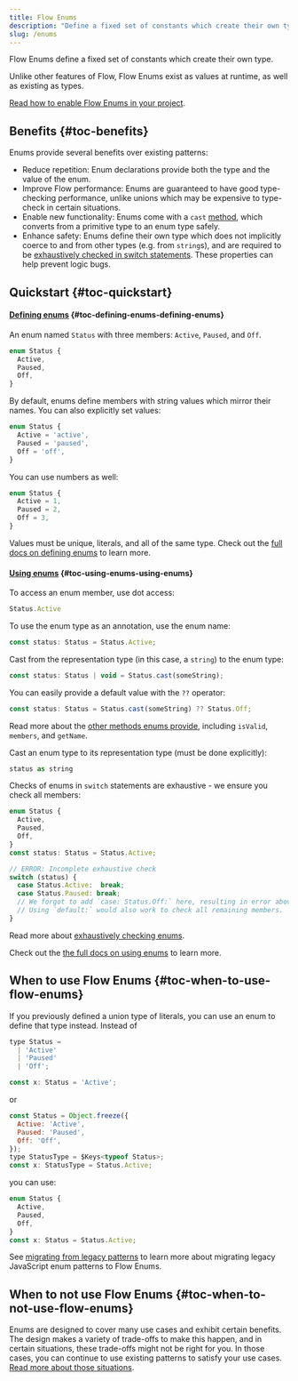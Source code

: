 ```yaml
---
title: Flow Enums
description: "Define a fixed set of constants which create their own type. Exhaustively checked in switch statements."
slug: /enums
---
```


Flow Enums define a fixed set of constants which create their own type.

Unlike other features of Flow, Flow Enums exist as values at runtime, as well as existing as types.

[Read how to enable Flow Enums in your project](./enabling-enums/).


## Benefits {#toc-benefits}
Enums provide several benefits over existing patterns:

* Reduce repetition: Enum declarations provide both the type and the value of the enum.
* Improve Flow performance: Enums are guaranteed to have good type-checking performance,
  unlike unions which may be expensive to type-check in certain situations.
* Enable new functionality: Enums come with a `cast` [method](./using-enums/#toc-methods), which converts from a primitive type to an enum type safely.
* Enhance safety: Enums define their own type which does not implicitly coerce to and from other types (e.g. from `string`s),
  and are required to be [exhaustively checked in switch statements](./using-enums/#toc-exhaustively-checking-enums-with-a-switch). These properties can help prevent logic bugs.


## Quickstart {#toc-quickstart}

#### [Defining enums](./defining-enums) {#toc-defining-enums-defining-enums}
An enum named `Status` with three members: `Active`, `Paused`, and `Off`.

```js flow-check
enum Status {
  Active,
  Paused,
  Off,
}
```
By default, enums define members with string values which mirror their names. You can also explicitly set values:
```js flow-check
enum Status {
  Active = 'active',
  Paused = 'paused',
  Off = 'off',
}
```
You can use numbers as well:
```js flow-check
enum Status {
  Active = 1,
  Paused = 2,
  Off = 3,
}
```
Values must be unique, literals, and all of the same type. Check out the [full docs on defining enums](./defining-enums/) to learn more.


#### [Using enums](./using-enums/) {#toc-using-enums-using-enums}
To access an enum member, use dot access:

```js
Status.Active
```
To use the enum type as an annotation, use the enum name:

```js
const status: Status = Status.Active;
```
Cast from the representation type (in this case, a `string`) to the enum type:

```js
const status: Status | void = Status.cast(someString);
```
You can easily provide a default value with the `??` operator:

```js
const status: Status = Status.cast(someString) ?? Status.Off;
```
Read more about the  [other methods enums provide](./using-enums/#toc-methods), including `isValid`, `members`, and `getName`.

Cast an enum type to its representation type (must be done explicitly):

```js
status as string
```
Checks of enums in `switch` statements are exhaustive - we ensure you check all members:
```js flow-check
enum Status {
  Active,
  Paused,
  Off,
}
const status: Status = Status.Active;

// ERROR: Incomplete exhaustive check
switch (status) {
  case Status.Active:  break;
  case Status.Paused: break;
  // We forgot to add `case: Status.Off:` here, resulting in error above.
  // Using `default:` would also work to check all remaining members.
}
```
Read more about [exhaustively checking enums](./using-enums/#toc-exhaustively-checking-enums-with-a-switch).

Check out the [the full docs on using enums](./using-enums/) to learn more.


## When to use Flow Enums {#toc-when-to-use-flow-enums}
If you previously defined a union type of literals, you can use an enum to define that type instead. Instead of

```js flow-check
type Status =
  | 'Active'
  | 'Paused'
  | 'Off';

const x: Status = 'Active';
```

or
```js flow-check
const Status = Object.freeze({
  Active: 'Active',
  Paused: 'Paused',
  Off: 'Off',
});
type StatusType = $Keys<typeof Status>;
const x: StatusType = Status.Active;
```

you can use:
```js flow-check
enum Status {
  Active,
  Paused,
  Off,
}
const x: Status = Status.Active;
```

See [migrating from legacy patterns](./migrating-legacy-patterns) to learn more about migrating legacy JavaScript enum patterns to Flow Enums.


## When to not use Flow Enums {#toc-when-to-not-use-flow-enums}
Enums are designed to cover many use cases and exhibit certain benefits. The design makes a variety of trade-offs to make this happen, and in certain situations,
these trade-offs might not be right for you. In those cases, you can continue to use existing patterns to satisfy your use cases.
[Read more about those situations](./using-enums/#toc-when-to-not-use-enums).
